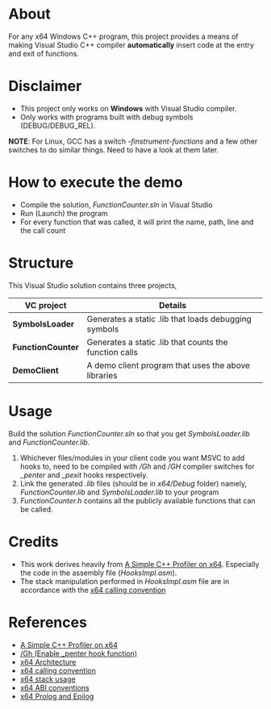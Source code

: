 # About

For any x64 Windows C++ program, this project provides a means of making Visual Studio C++ compiler **automatically** insert code at the entry and exit of functions.

# Disclaimer

- This project only works on **Windows** with Visual Studio compiler.
- Only works with programs built with debug symbols (DEBUG/DEBUG_REL).

**NOTE**: For Linux, GCC has a switch *-finstrument-functions* and a few other switches to do similar things. Need to have a look at them later.

# How to execute the demo

- Compile the solution, *FunctionCounter.sln* in Visual Studio
- Run (Launch) the program
- For every function that was called, it will print the name, path, line and the call count

# Structure

This Visual Studio solution contains three projects,

| VC project          | Details                                                |
| ------------------- | ------------------------------------------------------ |
| **SymbolsLoader**   | Generates a static .lib that loads debugging symbols   |
| **FunctionCounter** | Generates a static .lib that counts the function calls |
| **DemoClient**      | A demo client program that uses the above libraries    |

# Usage

Build the solution *FunctionCounter.sln* so that you get *SymbolsLoader.lib* and *FunctionCounter.lib*.

1. Whichever files/modules in your client code you want MSVC to add hooks to, need to be compiled with */Gh* and */GH* compiler switches for *_penter* and *_pexit* hooks respectively.
2. Link the generated *.lib* files (should be in *x64/Debug* folder) namely, *FunctionCounter.lib* and *SymbolsLoader.lib* to your program
3. *FunctionCounter.h* contains all the publicly available functions that can be called.

# Credits

- This work derives heavily from [A Simple C++ Profiler on x64](https://www.codeproject.com/articles/800172/a-simple-cplusplus-profiler-on-x). Especially the code in the assembly file (*HooksImpl.asm*). 
- The stack manipulation performed in *HooksImpl.asm* file are in accordance with the [x64 calling convention](https://learn.microsoft.com/en-us/cpp/build/x64-calling-convention?view=msvc-170)

# References

- [A Simple C++ Profiler on x64](https://www.codeproject.com/articles/800172/a-simple-cplusplus-profiler-on-x)
- [/Gh (Enable _penter hook function)](https://learn.microsoft.com/en-us/cpp/build/reference/gh-enable-penter-hook-function?view=msvc-170)
- [x64 Architecture](https://learn.microsoft.com/en-us/windows-hardware/drivers/debugger/x64-architecture?redirectedfrom=MSDN)
- [x64 calling convention](https://learn.microsoft.com/en-us/cpp/build/x64-calling-convention?view=msvc-170)
- [x64 stack usage](https://learn.microsoft.com/en-us/cpp/build/stack-usage?view=msvc-170)
- [x64 ABI conventions](https://learn.microsoft.com/en-us/cpp/build/x64-software-conventions?view=msvc-170)
- [x64 Prolog and Epilog](https://learn.microsoft.com/en-us/cpp/build/prolog-and-epilog?view=msvc-170)
